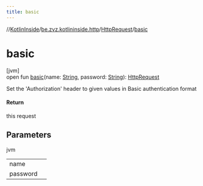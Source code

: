 ```yaml
---
title: basic
---
```

//[KotlinInside](../../../index.html)/[be.zvz.kotlininside.http](../index.html)/[HttpRequest](index.html)/[basic](basic.html)



# basic



[jvm]\
open fun [basic](basic.html)(name: [String](https://docs.oracle.com/javase/7/docs/api/java/lang/String.html), password: [String](https://docs.oracle.com/javase/7/docs/api/java/lang/String.html)): [HttpRequest](index.html)



Set the 'Authorization' header to given values in Basic authentication format



#### Return



this request



## Parameters


jvm

| | |
|---|---|
| name |  |
| password |  |




